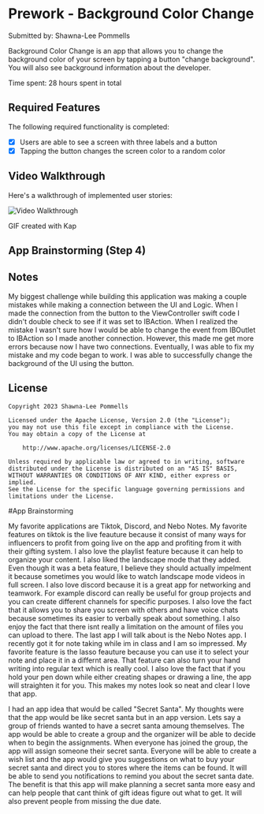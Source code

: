 # Prework - Background Color Change

Submitted by: Shawna-Lee Pommells

Background Color Change is an app that allows you to change the background color of your screen by tapping a button "change background". You will also see background information about the developer. 

Time spent: 28 hours spent in total

## Required Features

The following required functionality is completed:

- [x] Users are able to see a screen with three labels and a button
- [x] Tapping the button changes the screen color to a random color
 
## Video Walkthrough

Here's a walkthrough of implemented user stories:

<img src='Kapture 2023-08-27 at 00.59.50.gif' title='Video Walkthrough' width='' alt='Video Walkthrough' />

GIF created with Kap 

## App Brainstorming (Step 4)

## Notes


My biggest challenge while building this application was making a couple mistakes while making a connection between the UI and Logic. When I made the connection from the button to the ViewController swift code I didn't double check to see if it was set to IBAction. When I realized the mistake I wasn't sure how I would be able to change the event from IBOutlet to IBAction so I made another connection. However, this made me get more errors because now I have two connections. Eventually, I was able to fix my mistake and my code began to work. I was able to successfully change the background of the UI using the button. 

## License

    Copyright 2023 Shawna-Lee Pommells

    Licensed under the Apache License, Version 2.0 (the "License");
    you may not use this file except in compliance with the License.
    You may obtain a copy of the License at

        http://www.apache.org/licenses/LICENSE-2.0

    Unless required by applicable law or agreed to in writing, software
    distributed under the License is distributed on an "AS IS" BASIS,
    WITHOUT WARRANTIES OR CONDITIONS OF ANY KIND, either express or implied.
    See the License for the specific language governing permissions and
    limitations under the License.



#App Brainstorming 

My favorite applications are Tiktok, Discord, and Nebo Notes. My favorite features on tiktok is the live feauture because it consist of many ways for influencers to profit from going live on the app and profiting from it with their gifting system. I also love the playlist feature because it can help to organize your content. I also liked the landscape mode that they added. Even though it was a beta feature, I believe they should actually impelment it because sometimes you would like to watch landscape mode videos in full screen. I also love discord because it is a great app for networking and teamwork. For example discord can really be useful for group projects and you can create different channels for specific purposes. I also love the fact that it allows you to share you screen with others and have voice chats because sometimes its easier to verbally speak about something. I also enjoy the fact that there isnt really a limitation on the amount of files you can upload to there. The last app I will talk about is the Nebo Notes app. I recently got it for note taking while im in class and I am so impressed. My favorite feature is the lasso feauture because you can use it to select your note and place it in a differnt area. That feature can also turn your hand writing into regular text which is really cool. I also love the fact that if you hold your pen down while either creating shapes or drawing a line, the app will straighten it for you. This makes my notes look so neat and clear I love that app. 



I had an app idea that would be called "Secret Santa". My thoughts were that the app would be like secret santa but in an app version. Lets say a group of friends wanted to have a secret santa amoung themselves. The app would be able to create a group and the organizer will be able to decide when to begin the assignments. When everyone has joined the group, the app will assign someone their secret santa. Everyone will be able to create a wish list and the app would give you suggestions on what to buy your secret santa and direct you to stores where the items can be found. It will be able to send you notifications to remind you about the secret santa date. The benefit is that this app will make planning a secret santa more easy and can help people that cant think of gift ideas figure out what to get. It will also prevent people from missing the due date. 
